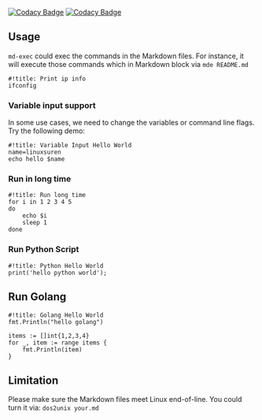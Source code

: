 [![Codacy Badge](https://app.codacy.com/project/badge/Grade/5022a74d146f487581821fd1c3435437)](https://www.codacy.com/gh/LinuxSuRen/md-exec/dashboard?utm_source=github.com&amp;utm_medium=referral&amp;utm_content=LinuxSuRen/md-exec&amp;utm_campaign=Badge_Grade)
[![Codacy Badge](https://app.codacy.com/project/badge/Coverage/5022a74d146f487581821fd1c3435437)](https://www.codacy.com/gh/LinuxSuRen/md-exec/dashboard?utm_source=github.com&utm_medium=referral&utm_content=LinuxSuRen/md-exec&utm_campaign=Badge_Coverage)

## Usage
`md-exec` could exec the commands in the Markdown files.
For instance, it will execute those commands which in Markdown block via `mde README.md`

```shell
#!title: Print ip info
ifconfig
```

### Variable input support
In some use cases, we need to change the variables or command line flags. Try the following demo:

```shell
#!title: Variable Input Hello World
name=linuxsuren
echo hello $name
```

### Run in long time
```shell
#!title: Run long time
for i in 1 2 3 4 5
do
    echo $i
    sleep 1
done
```

### Run Python Script
```python3
#!title: Python Hello World
print('hello python world');
```

## Run Golang
```golang
#!title: Golang Hello World
fmt.Println("hello golang")

items := []int{1,2,3,4}
for _, item := range items {
    fmt.Println(item)
}
```

## Limitation
Please make sure the Markdown files meet Linux end-of-line.
You could turn it via: `dos2unix your.md`
